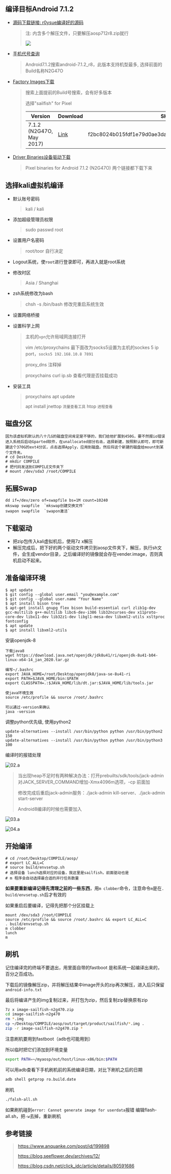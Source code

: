 ## 编译目标Android 7.1.2

- [源码下载链接: r0ysue编译好的源码](https://github.com/heyhu/AndroidSecurityStudy) 

  > 注: 内含多个解压文件，只要解压aosp712r8.zip就行
  >
  > ![](pic/01.a.png)

- [手机代号查询](https://source.android.com/setup/start/build-numbers)

  > Android7.1.2搜索android-7.1.2_r8，此版本支持机型最多, 选择前面的Build名称N2G47O

- [Factory Images下载](https://developers.google.com/android/images)

  > 搜索上面提前的Build号搜索，会有好多版本
  >
  > 选择"sailfish" for Pixel
  >
  > | Version                  | Download                                                     | SHA-256 Checksum                                             |
  > | ------------------------ | ------------------------------------------------------------ | ------------------------------------------------------------ |
  > | 7.1.2 (N2G47O, May 2017) | [Link](https://dl.google.com/dl/android/aosp/sailfish-n2g47o-factory-f2bc8024.zip) | f2bc8024b015fdf1e79d0ae3da187cb0c371c7fd5a24e384abe75a0c7c1bdb41 |

- [Driver Binaries设备驱动下载](https://developers.google.com/android/drivers)

  > Pixel binaries for Android 7.1.2 (N2G47O) 两个链接都下载下来

  

## 选择kali虚拟机编译

- 默认账号密码

  > kali / kali

- 添加超级管理员权限

  > sudo passwd root

- 设置用户名密码

  > root/toor 自行决定

- Logout系统，使`root`进行登录即可，再进入就是root系统

- 修改时区

  > Asia / Shanghai

- zsh系统修改为bash

  > chsh -s /bin/bash 修改完重启系统生效

- 设置网络桥接

- 设置科学上网

  >主机的`vpn`允许局域网连接打开
  >
  >vim /etc/proxychains 最下面改为socks5设置为主机的sockes 5 ip port，`socks5 192.168.10.8 7891`
  >
  >proxy_dns 注释掉
  >
  >proxychains curl ip.sb 查看代理是否挂载成功

- 安装工具

  > proxychains apt update
  >
  > apt install jnettop `流量查看工具`  htop `进程查看` 



## 磁盘分区

```
因为该虚拟机默认的八十几G的磁盘空间肯定是不够的，我们给他扩展到450G，要不然报io错误
进入系统后启动Gparted软件，在unallocated部分右击，选择新建，按照默认即可，即可新建这个370G的ext4分区，点击选择Apply，应用到磁盘。然后将这个新建的磁盘给mount到某个文件夹。
# cd Desktop
# mkdir COMPILE
# 把代码发送到COMPILE文件夹下
# mount /dev/sda3 /root/COMPILE
```



## 拓展Swap

```
dd if=/dev/zero of=swapfile bs=1M count=10240
mkswap swapfile  `mkswap创建交换文件`
swapon swapfile  `swapon激活` 
```



## 下载驱动

- 把zip包传入kali虚拟机后，使用7z x解压
- 解压完成后，把下好的两个驱动文件拷贝到aosp文件夹下，解压，执行sh文件，会生成vendor目录，之后编译好的镜像就会存在vender.image，否则真机启动不起来。



## 准备编译环境

```
$ apt update
$ git config --global user.email "you@example.com"
$ git config --global user.name "Your Name"
$ apt install bison tree
$ apt-get install gnupg flex bison build-essential curl zlib1g-dev gcc-multilib g++-multilib libc6-dev-i386 lib32ncurses-dev x11proto-core-dev libx11-dev lib32z1-dev libgl1-mesa-dev libxml2-utils xsltproc fontconfig
$ apt update
$ apt install libxml2-utils
```

安装openjdk-8

```
下载java8
wget https://download.java.net/openjdk/jdk8u41/ri/openjdk-8u41-b04-linux-x64-14_jan_2020.tar.gz

编写~/.bashrc
export JAVA_HOME=/root/Desktop/openjdk8/java-se-8u41-ri
export PATH=$JAVA_HOME/bin:$PATH
export CLASSPATH=.:$JAVA_HOME/lib/dt.jar:$JAVA_HOME/lib/tools.jar

使java环境生效
source /etc/profile && source /root/.bashrc

可以通过-version来确认
java -version
```

调整python优先级, 使用python2

```
update-alternatives --install /usr/bin/python python /usr/bin/python2 150
update-alternatives --install /usr/bin/python python /usr/bin/python3 100
```

编译时的报错处理

![02.a](pic/02.a.png)

> 当出现heap不足时有两种解决办法：打开prebuilts/sdk/tools/jack-admin对JACK_SERVER_COMMAND增加-Xmx4096m选项，-cp 前面加
>
> 修改完成后重启jack-admin服务：./jack-admin kill-server、./jack-admin start-server
>
>  Android8编译的时候也需要加入

![03.a](pic/03.a.png)

![04.a](pic/04.a.png)



## 开始编译

```
# cd /root/Desktop/COMPILE/aosp/
# export LC_ALL=C
# source build/envsetup.sh
# 选择设备 lunch选择对应的设备，我这里是sailfish，前面驱动也是
# m 程序会自动选择最合适的并行任务数量

```

**如果要重新编译记得先清理之前的一些东西**，用`m clobber`命令，注意命令`m`是在`. build/envsetup.sh`后才有效的

如果重启后要编译，记得先把那个分区挂载上

```
mount /dev/sda3 /root/COMPILE
source /etc/profile && source /root/.bashrc && export LC_ALL=C
. build/envsetup.sh
m clobber
lunch
m
```



## 刷机

记住编译完的终端不要退出，用里面自带的fastboot 是和系统一起编译出来的，百分之百成功。

下载后的镜像解压zip，并将解压结果中image开头的zip再次解压，进入后只保留`android-info.txt`

最后将编译产生的img复制过来，并打包为zip，然后复制zip替换原有zip

```bash
7z x image-sailfish-n2g470.zip
cd image-sailfish-n2g470
rm *.img
cp ~/Desktop/COMPILE/aosp/out/target/product/sailfish/*.img .
zip -r image-sailfish-n2g470.zip * 
```

注意刷机要用到fastboot（adb也可能用到）

所以临时把它们添加到环境变量

```bash
export PATH=~/myaosp/out/host/linux-x86/bin:$PATH
```

可以用adb查看下手机刷机前的系统编译日期，对比下刷机之后的日期

```bash
adb shell getprop ro.build.date
```

刷机

```bash
./falsh-all.sh
```

如果刷机碰到`error: Cannot generate image for userdata`报错
编辑flash-all.sh，把`-w`去掉，重新刷机



## 参考链接  

> https://www.anquanke.com/post/id/199898
>
> https://blog.seeflower.dev/archives/12/
>
> https://blog.csdn.net/click_idc/article/details/80591686
